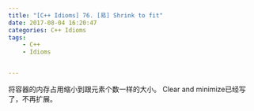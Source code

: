 ```yaml
---
title: "[C++ Idioms] 76. [易] Shrink to fit"
date: 2017-08-04 16:20:47
categories: C++ Idioms
tags:
    - C++
    - Idioms


---
```

将容器的内存占用缩小到跟元素个数一样的大小。<!--more-->
Clear and minimize已经写了，不再扩展。